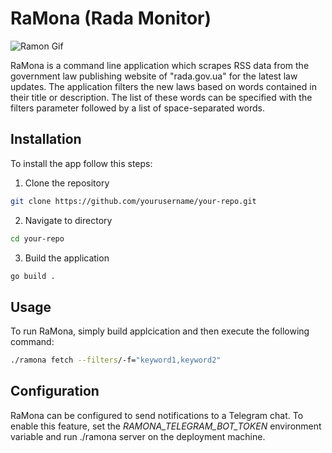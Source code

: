 # RaMona (Rada Monitor)

![Ramon Gif](https://media.giphy.com/media/pCg4tODDp38ze/giphy.gif)

RaMona is a command line application which scrapes RSS data from the government law publishing website of "rada.gov.ua" for the latest law updates. The application filters the new laws based on words contained in their title or description.
The list of these words can be specified with the filters parameter followed by a list of space-separated words.

## Installation
To install the app follow this steps:

1. Clone the repository
```bash
git clone https://github.com/yourusername/your-repo.git
```
2. Navigate to directory
```bash
cd your-repo
```
3. Build the application
```bash
go build .
```

## Usage
To run RaMona, simply build applcication and then execute the following command:

```bash
./ramona fetch --filters/-f="keyword1,keyword2"
```

## Configuration

RaMona can be configured to send notifications to a Telegram chat. To enable this feature, set the *RAMONA_TELEGRAM_BOT_TOKEN* environment variable and run ./ramona server on the deployment machine.

